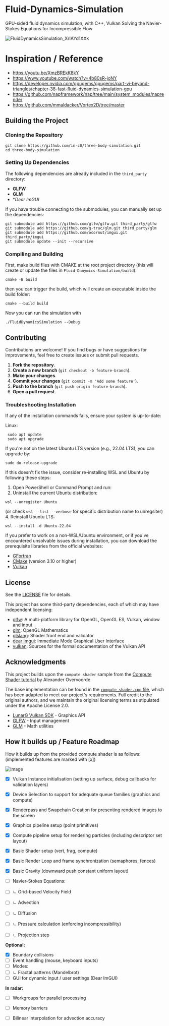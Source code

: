 # Fluid-Dynamics-Simulation
GPU-sided fluid dynamics simulation, with C++, Vulkan
Solving the Navier-Stokes Equations for Incompressible Flow


![FluidDynamicsSimulation_XrIAYd1XXk](https://github.com/user-attachments/assets/45049b6a-9c97-4af6-a54c-09fa668579f8)
 

 # Inspiration / Reference
- https://youtu.be/XmzBREkK8kY
- https://www.youtube.com/watch?v=4b80sR-joNY
- https://developer.nvidia.com/gpugems/gpugems/part-vi-beyond-triangles/chapter-38-fast-fluid-dynamics-simulation-gpu
- https://github.com/napframework/nap/tree/main/system_modules/naprender
- https://github.com/mmaldacker/Vortex2D/tree/master


## Building the Project

### Cloning the Repository

```
git clone https://github.com/in-c0/three-body-simulation.git
cd three-body-simulation
```

### Setting Up Dependencies

The following dependencies are already included in the `third_party` directory: 
- **GLFW**
- **GLM**
- **Dear ImGUI*

If you have trouble connecting to the submodules, you can manually set up the dependencies:

```
git submodule add https://github.com/glfw/glfw.git third_party/glfw
git submodule add https://github.com/g-truc/glm.git third_party/glm
git submodule add https://github.com/ocornut/imgui.git third_party/imgui
git submodule update --init --recursive
```

### Compiling and Building

First, make build files with CMAKE at the root project directory (this will create or update the files in `Fluid-Danymics-Simulation/build`):
```
cmake -B build
```

then you can trigger the build, which will create an executable inside the build folder:
```
cmake --build build
```

Now you can run the simulation with
```
./FluidDynamicsSimulation --Debug
```


## Contributing

Contributions are welcome! If you find bugs or have suggestions for improvements, feel free to create issues or submit pull requests.

1. **Fork the repository**.
2. **Create a new branch** (`git checkout -b feature-branch`).
3. **Make your changes**.
4. **Commit your changes** (`git commit -m 'Add some feature'`).
5. **Push to the branch** (`git push origin feature-branch`).
6. **Open a pull request**.


### Troubleshooting Installation

If any of the installation commands fails, ensure your system is up-to-date:

Linux:
```
 sudo apt update
 sudo apt upgrade
```
If you're not on the latest Ubuntu LTS version (e.g., 22.04 LTS), you can upgrade by:
 ```
 sudo do-release-upgrade
 ```

If this doesn't fix the issue, consider re-installing WSL and Ubuntu by following these steps:
 1. Open PowerShell or Command Prompt and run:
 3. Uninstall the current Ubuntu distribution:
```
wsl --unregister Ubuntu
```     
(or check `wsl --list --verbose` for specific distribution name to unregsiter)
 4. Reinstall Ubuntu LTS:
 ```
 wsl --install -d Ubuntu-22.04
 ```

If you prefer to work on a non-WSL/Ubuntu environment, or if you've encountered unsolvable issues during installation, you can download the prerequisite libraries from the official websites:
- [GFortran](https://fortran-lang.org/learn/os_setup/install_gfortran/)
- [CMake](https://cmake.org/download/) (version 3.10 or higher)
- [Vulkan](https://vulkan.lunarg.com/doc/sdk/1.3.290.0/linux/getting_started.html)


## License

See the [LICENSE](LICENSE) file for details.

This project has some third-party dependencies, each of which may have independent licensing:

* [glfw](https://github.com/glfw/glfw): A multi-platform library for OpenGL, OpenGL ES, Vulkan, window and input
* [glm](https://github.com/g-truc/glm): OpenGL Mathematics
* [glslang](https://github.com/KhronosGroup/glslang): Shader front end and validator
* [dear imgui](https://github.com/ocornut/imgui): Immediate Mode Graphical User Interface
* [vulkan](https://github.com/KhronosGroup/Vulkan-Docs): Sources for the formal documentation of the Vulkan API

## Acknowledgments

This project builds upon the `compute shader` sample from the [Compute Shader tutorial](https://vulkan-tutorial.com/Compute_Shader) by Alexander Overvoorde

The base implementation can be found in the [`compute_shader.cpp` file](https://vulkan-tutorial.com/code/31_compute_shader.cpp), which has been adapted to meet our project's requirements. Full credit to the original authors, and we maintain the original licensing terms as stipulated under the Apache License 2.0.

- [LunarG Vulkan SDK](https://vulkan.lunarg.com/) - Graphics API
- [GLFW](https://www.glfw.org/) - Input management
- [GLM](https://glm.g-truc.net/0.9.9/index.html) - Math utilities


## How it builds up / Feature Roadmap
How it builds up from the provided compute shader is as follows: (implemented features are marked with [x])

![image](https://github.com/user-attachments/assets/753328a1-53db-4ee7-96dc-9b2821fe79d1)


- [x] Vulkan Instance initialisation (setting up surface, debug callbacks for validation layers)
- [x] Device Selection to support for adequate queue families (graphics and compute)
- [x] Renderpass and Swapchain Creation for presenting rendered images to the screen
- [x] Graphics pipeline setup (point primitives)
- [x] Compute pipeline setup for rendering particles (including descriptor set layout)
- [x] Basic Shader setup (vert, frag, compute)
- [x] Basic Render Loop and frame synchronization (semaphores, fences)
- [x] Basic Gravity (downward push constant uniform layout)
- [ ] Navier-Stokes Equations:
- [ ] ㄴ Grid-based Velocity Field
- [ ] ㄴ Advection
- [ ] ㄴ Diffusion
- [ ] ㄴ Pressure calculation (enforcing incompressibility)
- [ ] ㄴ Projection step


**Optional:**
- [x] Boundary collisions
- [ ] Event handling (mouse, keyboard inputs)
- [ ] Modes:
- [ ] ㄴ Fractal patterns (Mandelbrot)
- [ ] GUI for dynamic input / user settings (Dear ImGUI)

**In radar:**
- [ ] Workgroups for parallel processing
- [ ] Memory barriers
- [ ] Bilinear interpolation for advection accuracy




